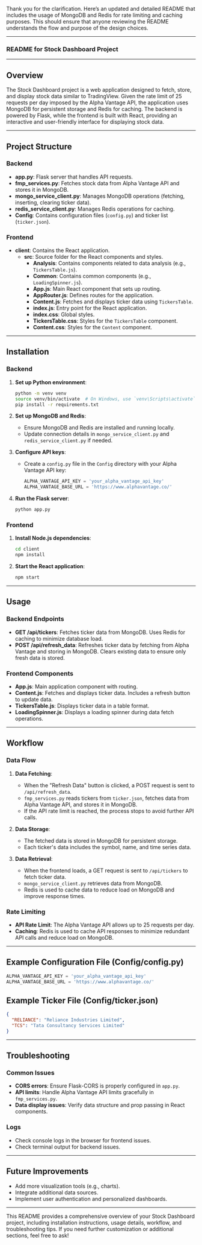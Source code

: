 Thank you for the clarification. Here’s an updated and detailed README that includes the usage of MongoDB and Redis for rate limiting and caching purposes. This should ensure that anyone reviewing the README understands the flow and purpose of the design choices.

---

### README for Stock Dashboard Project

---

## Overview
The Stock Dashboard project is a web application designed to fetch, store, and display stock data similar to TradingView. Given the rate limit of 25 requests per day imposed by the Alpha Vantage API, the application uses MongoDB for persistent storage and Redis for caching. The backend is powered by Flask, while the frontend is built with React, providing an interactive and user-friendly interface for displaying stock data.

---

## Project Structure

### Backend
- **app.py**: Flask server that handles API requests.
- **fmp_services.py**: Fetches stock data from Alpha Vantage API and stores it in MongoDB.
- **mongo_service_client.py**: Manages MongoDB operations (fetching, inserting, clearing ticker data).
- **redis_service_client.py**: Manages Redis operations for caching.
- **Config**: Contains configuration files (`config.py`) and ticker list (`ticker.json`).

### Frontend
- **client**: Contains the React application.
  - **src**: Source folder for the React components and styles.
    - **Analysis**: Contains components related to data analysis (e.g., `TickersTable.js`).
    - **Common**: Contains common components (e.g., `LoadingSpinner.js`).
    - **App.js**: Main React component that sets up routing.
    - **AppRouter.js**: Defines routes for the application.
    - **Content.js**: Fetches and displays ticker data using `TickersTable`.
    - **index.js**: Entry point for the React application.
    - **index.css**: Global styles.
    - **TickersTable.css**: Styles for the `TickersTable` component.
    - **Content.css**: Styles for the `Content` component.

---

## Installation

### Backend
1. **Set up Python environment**:
   ```sh
   python -m venv venv
   source venv/bin/activate  # On Windows, use `venv\Scripts\activate`
   pip install -r requirements.txt
   ```

2. **Set up MongoDB and Redis**:
   - Ensure MongoDB and Redis are installed and running locally.
   - Update connection details in `mongo_service_client.py` and `redis_service_client.py` if needed.

3. **Configure API keys**:
   - Create a `config.py` file in the `Config` directory with your Alpha Vantage API key:
     ```python
     ALPHA_VANTAGE_API_KEY = 'your_alpha_vantage_api_key'
     ALPHA_VANTAGE_BASE_URL = 'https://www.alphavantage.co/'
     ```

4. **Run the Flask server**:
   ```sh
   python app.py
   ```

### Frontend
1. **Install Node.js dependencies**:
   ```sh
   cd client
   npm install
   ```

2. **Start the React application**:
   ```sh
   npm start
   ```

---

## Usage

### Backend Endpoints
- **GET /api/tickers**: Fetches ticker data from MongoDB. Uses Redis for caching to minimize database load.
- **POST /api/refresh_data**: Refreshes ticker data by fetching from Alpha Vantage and storing in MongoDB. Clears existing data to ensure only fresh data is stored.

### Frontend Components
- **App.js**: Main application component with routing.
- **Content.js**: Fetches and displays ticker data. Includes a refresh button to update data.
- **TickersTable.js**: Displays ticker data in a table format.
- **LoadingSpinner.js**: Displays a loading spinner during data fetch operations.

---

## Workflow

### Data Flow
1. **Data Fetching**:
   - When the "Refresh Data" button is clicked, a POST request is sent to `/api/refresh_data`.
   - `fmp_services.py` reads tickers from `ticker.json`, fetches data from Alpha Vantage API, and stores it in MongoDB.
   - If the API rate limit is reached, the process stops to avoid further API calls.

2. **Data Storage**:
   - The fetched data is stored in MongoDB for persistent storage.
   - Each ticker's data includes the symbol, name, and time series data.

3. **Data Retrieval**:
   - When the frontend loads, a GET request is sent to `/api/tickers` to fetch ticker data.
   - `mongo_service_client.py` retrieves data from MongoDB.
   - Redis is used to cache data to reduce load on MongoDB and improve response times.

### Rate Limiting
- **API Rate Limit**: The Alpha Vantage API allows up to 25 requests per day.
- **Caching**: Redis is used to cache API responses to minimize redundant API calls and reduce load on MongoDB.

---

## Example Configuration File (Config/config.py)
```python
ALPHA_VANTAGE_API_KEY = 'your_alpha_vantage_api_key'
ALPHA_VANTAGE_BASE_URL = 'https://www.alphavantage.co/'
```

## Example Ticker File (Config/ticker.json)
```json
{
  "RELIANCE": "Reliance Industries Limited",
  "TCS": "Tata Consultancy Services Limited"
}
```

---

## Troubleshooting

### Common Issues
- **CORS errors**: Ensure Flask-CORS is properly configured in `app.py`.
- **API limits**: Handle Alpha Vantage API limits gracefully in `fmp_services.py`.
- **Data display issues**: Verify data structure and prop passing in React components.

### Logs
- Check console logs in the browser for frontend issues.
- Check terminal output for backend issues.

---

## Future Improvements
- Add more visualization tools (e.g., charts).
- Integrate additional data sources.
- Implement user authentication and personalized dashboards.

---

This README provides a comprehensive overview of your Stock Dashboard project, including installation instructions, usage details, workflow, and troubleshooting tips. If you need further customization or additional sections, feel free to ask!